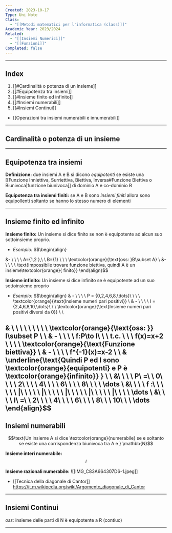 ```yaml
---
Created: 2023-10-17
Type: Uni Note
Class:
  - "[[Metodi matematici per l'informatica (class)]]"
Academic Year: 2023/2024
Related:
  - "[[Insiemi Numerici]]"
  - "[[Funzioni]]"
Completed: false
---
```

---
## Index
1. [[#Cardinalità o potenza di un insieme]]
2. [[#Equipotenza tra insiemi]]
3. [[#Insieme finito ed infinito]]
4. [[#Insiemi numerabili]]
5. [[#Insiemi Continui]]

- [[Operazioni tra insiemi numerabili e innumerabili]]

---
## Cardinalità o potenza di un insieme

---
## Equipotenza tra insiemi
**Definizione:** due insiemi A e B si dicono *equipotenti* se esiste una [[Funzione Inniettiva, Surriettiva, Biettiva, Inversa#Funzione Biettiva o Biunivoca|funzione biunivoca]] di dominio A e co-dominio B

**Equipotenza tra insiemi finiti:** se A e B sono *insiemi finiti* allora sono equipollenti soltanto se hanno lo stesso numero di elementi

---
## Insieme finito ed infinito
**Insieme finito:** Un insieme si dice finito se non è equipotente ad alcun suo sottoinsieme proprio.
- *Esempio:* $$\begin{align}

&- \ \ \ \  A=\{1,2 \},\ \ B=\{1\} \ \ \ \textcolor{orange}{\text{oss: }B\subset A} \\
&-\ \ \ \  \text{Impossibile trovare funzione biettiva, quindi A è un insieme\textcolor{orange}{ finito}}
\end{align}$$

**Insieme infinito:** Un insieme si dice infinito se è equipotente ad un suo sottoinsieme proprio
- *Esempio:* $$\begin{align}
& - \ \ \ \ P = \{0,2,4,6,8,\dots\}\ \ \ \ \textcolor{orange}{\text{Insieme numeri pari positivi}} \\
& - \ \ \ \ I = \{2,4,6,8,10,\dots\}\ \ \ \textcolor{orange}{\text{Insieme numeri pari positivi diversi da 0}} \\ \\

& \ \ \ \ \ \ \ \ \ \textcolor{orange}{\text{oss: }} I\subset P \\ \\
& - \ \ \ \ f:P\to I\ \ \ t.c. \ \ \ f(x)=x+2 \ \ \ \ \textcolor{orange}{\text{Funzione biettiva}} \\
& - \ \ \ \ f^{-1}(x)=x-2 \\ \\
& \underline{\text{Quindi P ed I sono \textcolor{orange}{equipotenti} e P è \textcolor{orange}{infinito}} }  \\ \\
&\ \ \ \ P\ =\ \ 0\ \ \ \ 2\ \ \ \ 4\ \ \ \ 6\ \ \ \ 8\ \ \ \ \dots \\
&\ \ \ \ f :\ \ \ \  \ \ |\ \ \ \ \ |\ \ \ \ \ |\ \ \ \ \ |\ \ \ \ \ |\ \ \ \  \dots \\
&\ \ \ \ I\ =\ \ 2\ \ \ \ 4\ \ \ \ 6\ \ \ \ 8\ \ \ 10\ \ \  \dots
\end{align}$$
---
## Insiemi numerabili
$$\text{Un insieme A si dice \textcolor{orange}{numerabile} se e soltanto se esiste una corrispondenza biunivoca tra A e } \mathbb{N}$$

**Insieme interi numerabile:** 
$$l$$

**Insieme razionali numerabile:**
![[IMG_C83A664307D6-1.jpeg]]

- [[Tecnica della diagonale di Cantor]]
https://it.m.wikipedia.org/wiki/Argomento_diagonale_di_Cantor
---
## Insiemi Continui

*oss:* insieme delle parti di N è equipotente a R (contiuo)

---
